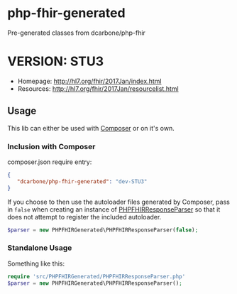 # php-fhir-generated
Pre-generated classes from dcarbone/php-fhir

# VERSION: STU3

- Homepage: http://hl7.org/fhir/2017Jan/index.html
- Resources: http://hl7.org/fhir/2017Jan/resourcelist.html

## Usage

This lib can either be used with [Composer](https://getcomposer.org) or on it's own.


### Inclusion with Composer

composer.json require entry:

```json
{
   "dcarbone/php-fhir-generated": "dev-STU3"
}
```

If you choose to then use the autoloader files generated by Composer, pass in `false` when creating an instance of
[PHPFHIRResponseParser](./src/PHPFHIRGenerated/PHPFHIRResponseParser.php) so that it does not attempt to register
the included autoloader.

```php
$parser = new PHPFHIRGenerated\PHPFHIRResponseParser(false);
```

### Standalone Usage

Something like this:

```php
require 'src/PHPFHIRGenerated/PHPFHIRResponseParser.php'
$parser = new PHPFHIRGenerated\PHPFHIRResponseParser();
```
